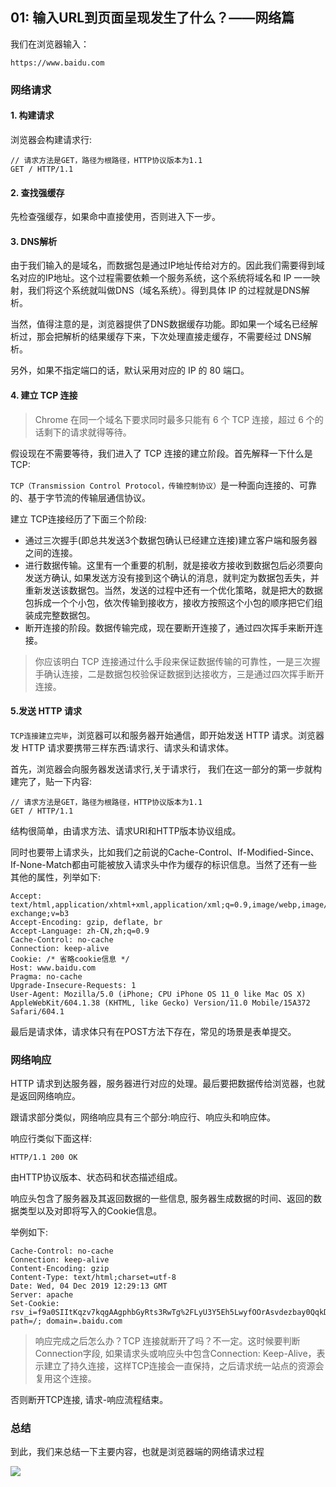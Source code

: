 ## 01: 输入URL到页面呈现发生了什么？——网络篇
我们在浏览器输入：
```
https://www.baidu.com
```

### 网络请求
#### 1. 构建请求
浏览器会构建请求行:
```
// 请求方法是GET，路径为根路径，HTTP协议版本为1.1
GET / HTTP/1.1
```
#### 2. 查找强缓存
先检查强缓存，如果命中直接使用，否则进入下一步。

#### 3. DNS解析
由于我们输入的是域名，而数据包是通过IP地址传给对方的。因此我们需要得到域名对应的IP地址。这个过程需要依赖一个服务系统，这个系统将域名和 IP 一一映射，我们将这个系统就叫做DNS（域名系统）。得到具体 IP 的过程就是DNS解析。

当然，值得注意的是，浏览器提供了DNS数据缓存功能。即如果一个域名已经解析过，那会把解析的结果缓存下来，下次处理直接走缓存，不需要经过 DNS解析。

另外，如果不指定端口的话，默认采用对应的 IP 的 80 端口。

#### 4. 建立 TCP 连接
>Chrome 在同一个域名下要求同时最多只能有 6 个 TCP 连接，超过 6 个的话剩下的请求就得等待。

假设现在不需要等待，我们进入了 TCP 连接的建立阶段。首先解释一下什么是 TCP:

`TCP（Transmission Control Protocol，传输控制协议）`是一种面向连接的、可靠的、基于字节流的传输层通信协议。

建立 TCP连接经历了下面三个阶段:

* 通过三次握手(即总共发送3个数据包确认已经建立连接)建立客户端和服务器之间的连接。
* 进行数据传输。这里有一个重要的机制，就是接收方接收到数据包后必须要向发送方确认, 如果发送方没有接到这个确认的消息，就判定为数据包丢失，并重新发送该数据包。当然，发送的过程中还有一个优化策略，就是把大的数据包拆成一个个小包，依次传输到接收方，接收方按照这个小包的顺序把它们组装成完整数据包。
* 断开连接的阶段。数据传输完成，现在要断开连接了，通过四次挥手来断开连接。


> 你应该明白 TCP 连接通过什么手段来保证数据传输的可靠性，一是三次握手确认连接，二是数据包校验保证数据到达接收方，三是通过四次挥手断开连接。


#### 5.发送 HTTP 请求
`TCP连接建立完毕`，浏览器可以和服务器开始通信，即开始发送 HTTP 请求。浏览器发 HTTP 请求要携带三样东西:请求行、请求头和请求体。

首先，浏览器会向服务器发送请求行,关于请求行， 我们在这一部分的第一步就构建完了，贴一下内容:
```
// 请求方法是GET，路径为根路径，HTTP协议版本为1.1
GET / HTTP/1.1
```
结构很简单，由请求方法、请求URI和HTTP版本协议组成。

同时也要带上请求头，比如我们之前说的Cache-Control、If-Modified-Since、If-None-Match都由可能被放入请求头中作为缓存的标识信息。当然了还有一些其他的属性，列举如下:
```
Accept: text/html,application/xhtml+xml,application/xml;q=0.9,image/webp,image/apng,*/*;q=0.8,application/signed-exchange;v=b3
Accept-Encoding: gzip, deflate, br
Accept-Language: zh-CN,zh;q=0.9
Cache-Control: no-cache
Connection: keep-alive
Cookie: /* 省略cookie信息 */
Host: www.baidu.com
Pragma: no-cache
Upgrade-Insecure-Requests: 1
User-Agent: Mozilla/5.0 (iPhone; CPU iPhone OS 11_0 like Mac OS X) AppleWebKit/604.1.38 (KHTML, like Gecko) Version/11.0 Mobile/15A372 Safari/604.1
```
最后是请求体，请求体只有在POST方法下存在，常见的场景是表单提交。

### 网络响应
HTTP 请求到达服务器，服务器进行对应的处理。最后要把数据传给浏览器，也就是返回网络响应。

跟请求部分类似，网络响应具有三个部分:响应行、响应头和响应体。

响应行类似下面这样:
```
HTTP/1.1 200 OK
```
由HTTP协议版本、状态码和状态描述组成。

响应头包含了服务器及其返回数据的一些信息, 服务器生成数据的时间、返回的数据类型以及对即将写入的Cookie信息。

举例如下:
```
Cache-Control: no-cache
Connection: keep-alive
Content-Encoding: gzip
Content-Type: text/html;charset=utf-8
Date: Wed, 04 Dec 2019 12:29:13 GMT
Server: apache
Set-Cookie: rsv_i=f9a0SIItKqzv7kqgAAgphbGyRts3RwTg%2FLyU3Y5Eh5LwyfOOrAsvdezbay0QqkDqFZ0DfQXby4wXKT8Au8O7ZT9UuMsBq2k; path=/; domain=.baidu.com
```
>响应完成之后怎么办？TCP 连接就断开了吗？不一定。这时候要判断Connection字段, 如果请求头或响应头中包含Connection: Keep-Alive，表示建立了持久连接，这样TCP连接会一直保持，之后请求统一站点的资源会复用这个连接。

否则断开TCP连接, 请求-响应流程结束。

### 总结
到此，我们来总结一下主要内容，也就是浏览器端的网络请求过程

![](https://s1.ax1x.com/2020/05/24/tpADW4.jpg)